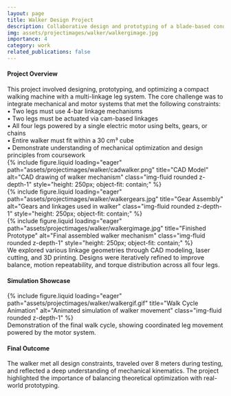 ```yaml
--- 
layout: page 
title: Walker Design Project 
description: Collaborative design and prototyping of a blade-based conduit cutter for Atkore, integrated into a walking machine platform. 
img: assets/projectimages/walker/walkergimage.jpg 
importance: 4 
category: work 
related_publications: false 
---
```


<!-- 🧭 Project Overview -->
<h4 class="text-center mt-5">Project Overview</h4>
<div class="text-center my-4">
  This project involved designing, prototyping, and optimizing a compact walking machine with a multi-linkage leg system. The core challenge was to integrate mechanical and motor systems that met the following constraints:<br/>
  • Two legs must use 4-bar linkage mechanisms<br/>
  • Two legs must be actuated via cam-based linkages<br/>
  • All four legs powered by a single electric motor using belts, gears, or chains<br/>
  • Entire walker must fit within a 30 cm³ cube<br/>
  • Demonstrate understanding of mechanical optimization and design principles from coursework
</div>

<!-- 🖼️ Image Gallery -->
<div class="row justify-content-center text-center mt-4">
  <div class="col-sm-4 mb-3">
    {% include figure.liquid loading="eager" path="assets/projectimages/walker/cadwalker.png" title="CAD Model" alt="CAD drawing of walker mechanism" class="img-fluid rounded z-depth-1" style="height: 250px; object-fit: contain;" %}
  </div>
  <div class="col-sm-4 mb-3">
    {% include figure.liquid loading="eager" path="assets/projectimages/walker/walkergears.jpg" title="Gear Assembly" alt="Gears and linkages used in walker" class="img-fluid rounded z-depth-1" style="height: 250px; object-fit: contain;" %}
  </div>
  <div class="col-sm-4 mb-3">
    {% include figure.liquid loading="eager" path="assets/projectimages/walker/walkergimage.jpg" title="Finished Prototype" alt="Final assembled walker mechanism" class="img-fluid rounded z-depth-1" style="height: 250px; object-fit: contain;" %}
  </div>
</div>

<div class="text-center caption mt-2 text-muted" style="font-size: 0.9rem;">
  We explored various linkage geometries through CAD modeling, laser cutting, and 3D printing. Designs were iteratively refined to improve balance, motion repeatability, and torque distribution across all four legs.
</div>

<!-- 🖼️ Simulation Showcase -->
<h4 class="text-center mt-5">Simulation Showcase</h4>
<div class="row justify-content-center text-center mt-3 mb-2">
  <div class="col-sm-auto">
    {% include figure.liquid loading="eager" path="assets/projectimages/walker/walkergif.gif" title="Walk Cycle Animation" alt="Animated simulation of walker movement" class="img-fluid rounded z-depth-1" %}
  </div>
</div>
<div class="text-center caption mt-2 text-muted" style="font-size: 0.9rem;">
  Demonstration of the final walk cycle, showing coordinated leg movement powered by the motor system.
</div>

<!-- 🔧 Final Outcome -->
<h4 class="text-center mt-5">Final Outcome</h4>
<div class="text-center my-4">
  The walker met all design constraints, traveled over 8 meters during testing, and reflected a deep understanding of mechanical kinematics. The project highlighted the importance of balancing theoretical optimization with real-world prototyping.
</div>


